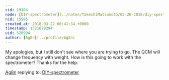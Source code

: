 ```yaml
---
cid: 19104
node: [DIY-spectrometer](../notes/TakeshiMatsumoto/03-20-2018/diy-spectrometer)
nid: 15985
created_at: 2018-03-22 00:41:34 +0000
timestamp: 1521679294
uid: 520994
author: [Ag8n](../profile/Ag8n)
---
```


My apologies, but I still don't see where you are trying to go.  The QCM will change frequency with weight. How is this going to work with the spectrometer?  Thanks for the help.

[Ag8n](../profile/Ag8n) replying to: [DIY-spectrometer](../notes/TakeshiMatsumoto/03-20-2018/diy-spectrometer)

